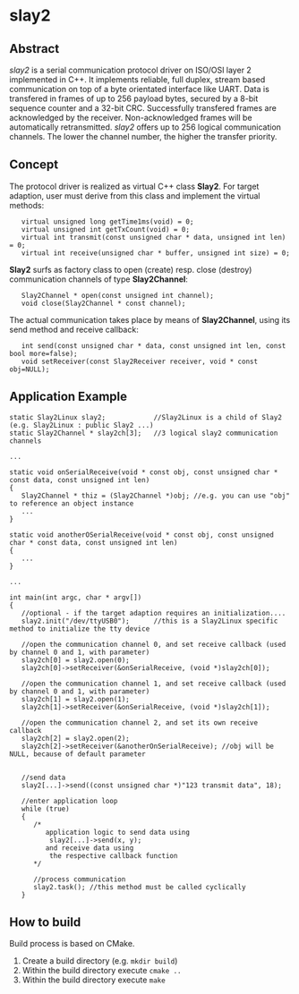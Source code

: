 # slay2

## Abstract
*slay2* is a serial communication protocol driver on ISO/OSI layer 2 implemented in C++.
It implements reliable, full duplex, stream based communication on top of a byte orientated interface like UART.
Data is transfered in frames of up to 256 payload bytes, secured by a 8-bit sequence counter and a 32-bit CRC.
Successfully transfered frames are acknowledged by the receiver. Non-acknowledged frames will be automatically
retransmitted.
*slay2* offers up to 256 logical communication channels. The lower the channel number, the higher the transfer
priority.

## Concept
The protocol driver is realized as virtual C++ class **Slay2**. For target adaption, user must derive from this
class and implement the virtual methods:

```
   virtual unsigned long getTime1ms(void) = 0;
   virtual unsigned int getTxCount(void) = 0;
   virtual int transmit(const unsigned char * data, unsigned int len) = 0;
   virtual int receive(unsigned char * buffer, unsigned int size) = 0;
```

**Slay2** surfs as factory class to open (create) resp. close (destroy) communication channels of
type **Slay2Channel**:

```
   Slay2Channel * open(const unsigned int channel);
   void close(Slay2Channel * const channel);
```

The actual communication takes place by means of **Slay2Channel**, using its send method and
receive callback:

```
   int send(const unsigned char * data, const unsigned int len, const bool more=false);
   void setReceiver(const Slay2Receiver receiver, void * const obj=NULL);
```


## Application Example

```
static Slay2Linux slay2;            //Slay2Linux is a child of Slay2 (e.g. Slay2Linux : public Slay2 ...)
static Slay2Channel * slay2ch[3];   //3 logical slay2 communication channels

...

static void onSerialReceive(void * const obj, const unsigned char * const data, const unsigned int len)
{
   Slay2Channel * thiz = (Slay2Channel *)obj; //e.g. you can use "obj" to reference an object instance
   ...
}

static void anotherOSerialReceive(void * const obj, const unsigned char * const data, const unsigned int len)
{
   ...
}

...

int main(int argc, char * argv[])
{
   //optional - if the target adaption requires an initialization....
   slay2.init("/dev/ttyUSB0");      //this is a Slay2Linux specific method to initialize the tty device

   //open the communication channel 0, and set receive callback (used by channel 0 and 1, with parameter)
   slay2ch[0] = slay2.open(0);
   slay2ch[0]->setReceiver(&onSerialReceive, (void *)slay2ch[0]);

   //open the communication channel 1, and set receive callback (used by channel 0 and 1, with parameter)
   slay2ch[1] = slay2.open(1);
   slay2ch[1]->setReceiver(&onSerialReceive, (void *)slay2ch[1]);

   //open the communication channel 2, and set its own receive callback
   slay2ch[2] = slay2.open(2);
   slay2ch[2]->setReceiver(&anotherOnSerialReceive); //obj will be NULL, because of default parameter


   //send data
   slay2[...]->send((const unsigned char *)"123 transmit data", 18);

   //enter application loop
   while (true)
   {
      /*
         application logic to send data using
          slay2[...]->send(x, y);
         and receive data using
          the respective callback function
      */

      //process communication
      slay2.task(); //this method must be called cyclically
   }
```


## How to build
Build process is based on CMake.

1. Create a build directory (e.g. `mkdir build`)
2. Within the build directory execute `cmake ..`
3. Within the build directory execute `make`

